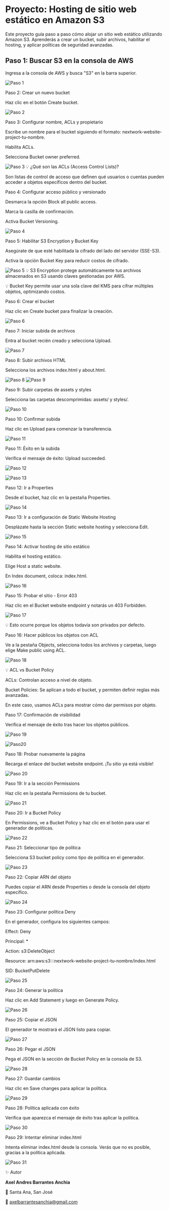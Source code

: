 # Proyecto: Hosting de sitio web estático en Amazon S3

Este proyecto guía paso a paso cómo alojar un sitio web estático utilizando Amazon S3. Aprenderás a crear un bucket, subir archivos, habilitar el hosting, y aplicar políticas de seguridad avanzadas.

<!-- -------------------------------------------------- -->

## Paso 1: Buscar S3 en la consola de AWS

Ingresa a la consola de AWS y busca "S3" en la barra superior.

![Paso 1](s3-pasos/paso1.png)
<!-- -------------------------------------------------- -->
Paso 2: Crear un nuevo bucket
<!-- -------------------------------------------------- -->
Haz clic en el botón Create bucket.

![Paso 2](s3-pasos/paso2.png)
<!-- -------------------------------------------------- -->
Paso 3: Configurar nombre, ACLs y propietario
<!-- -------------------------------------------------- -->
Escribe un nombre para el bucket siguiendo el formato: nextwork-website-project-tu-nombre.
<!-- -------------------------------------------------- -->
Habilita ACLs.
<!-- -------------------------------------------------- -->
Selecciona Bucket owner preferred.
<!-- -------------------------------------------------- -->
![Paso 3](s3-pasos/paso3.png)
💡 ¿Qué son las ACLs (Access Control Lists)?
<!-- -------------------------------------------------- -->
Son listas de control de acceso que definen qué usuarios o cuentas pueden acceder a objetos específicos dentro del bucket.
<!-- -------------------------------------------------- -->
Paso 4: Configurar acceso público y versionado
<!-- -------------------------------------------------- -->
Desmarca la opción Block all public access.
<!-- -------------------------------------------------- -->
Marca la casilla de confirmación.
<!-- -------------------------------------------------- -->
Activa Bucket Versioning.
<!-- -------------------------------------------------- -->
![Paso 4](s3-pasos/paso4.png)
<!-- -------------------------------------------------- -->
Paso 5: Habilitar S3 Encryption y Bucket Key
<!-- -------------------------------------------------- -->
Asegúrate de que esté habilitada la cifrado del lado del servidor (SSE-S3).
<!-- -------------------------------------------------- -->
Activa la opción Bucket Key para reducir costos de cifrado.
<!-- -------------------------------------------------- -->
![Paso 5](s3-pasos/paso5.png)
💡 S3 Encryption protege automáticamente tus archivos almacenados en S3 usando claves gestionadas por AWS.
<!-- -------------------------------------------------- -->
💡 Bucket Key permite usar una sola clave del KMS para cifrar múltiples objetos, optimizando costos.

<!-- -------------------------------------------------- -->
Paso 6: Crear el bucket
<!-- -------------------------------------------------- -->
Haz clic en Create bucket para finalizar la creación.
<!-- -------------------------------------------------- -->
![Paso 6](s3-pasos/paso6.png)
<!-- -------------------------------------------------- -->
Paso 7: Iniciar subida de archivos
<!-- -------------------------------------------------- -->
Entra al bucket recién creado y selecciona Upload.
<!-- -------------------------------------------------- -->
![Paso 7](s3-pasos/paso7.png)
<!-- -------------------------------------------------- -->
Paso 8: Subir archivos HTML
<!-- -------------------------------------------------- -->
Selecciona los archivos index.html y about.html.
<!-- -------------------------------------------------- -->
![Paso 8](s3-pasos/paso8.png)
![Paso 9](s3-pasos/paso9.png)

<!-- -------------------------------------------------- -->
Paso 9: Subir carpetas de assets y styles
<!-- -------------------------------------------------- -->
Selecciona las carpetas descomprimidas: assets/ y styles/.
<!-- -------------------------------------------------- -->
![Paso 10](s3-pasos/paso10.png)

<!-- -------------------------------------------------- -->
Paso 10: Confirmar subida
<!-- -------------------------------------------------- -->
Haz clic en Upload para comenzar la transferencia.
<!-- -------------------------------------------------- -->
![Paso 11](s3-pasos/paso11.png)

<!-- -------------------------------------------------- -->
Paso 11: Éxito en la subida
<!-- -------------------------------------------------- -->
Verifica el mensaje de éxito: Upload succeeded.
<!-- -------------------------------------------------- -->
![Paso 12](s3-pasos/paso12.png)
<!-- -------------------------------------------------- -->
![Paso 13](s3-pasos/paso13.png)
<!-- -------------------------------------------------- -->
Paso 12: Ir a Properties
<!-- -------------------------------------------------- -->
Desde el bucket, haz clic en la pestaña Properties.
<!-- -------------------------------------------------- -->
![Paso 14](s3-pasos/paso14.png)
<!-- -------------------------------------------------- -->
Paso 13: Ir a configuración de Static Website Hosting
<!-- -------------------------------------------------- -->
Desplázate hasta la sección Static website hosting y selecciona Edit.
<!-- -------------------------------------------------- -->
![Paso 15](s3-pasos/paso15.png)
<!-- -------------------------------------------------- -->
Paso 14: Activar hosting de sitio estático
<!-- -------------------------------------------------- -->
Habilita el hosting estático.
<!-- -------------------------------------------------- -->
Elige Host a static website.
<!-- -------------------------------------------------- -->
En Index document, coloca: index.html.
<!-- -------------------------------------------------- -->
![Paso 16](s3-pasos/paso16.png)
<!-- -------------------------------------------------- -->
Paso 15: Probar el sitio - Error 403
<!-- -------------------------------------------------- -->
Haz clic en el Bucket website endpoint y notarás un 403 Forbidden.
<!-- -------------------------------------------------- -->
![Paso 17](s3-pasos/paso17.png)
<!-- -------------------------------------------------- -->
💡 Esto ocurre porque los objetos todavía son privados por defecto.

<!-- -------------------------------------------------- -->
Paso 16: Hacer públicos los objetos con ACL
<!-- -------------------------------------------------- -->
Ve a la pestaña Objects, selecciona todos los archivos y carpetas, luego elige Make public using ACL.
<!-- -------------------------------------------------- -->
![Paso 18](s3-pasos/paso18.png)
<!-- -------------------------------------------------- -->
💡 ACL vs Bucket Policy
<!-- -------------------------------------------------- -->
ACLs: Controlan acceso a nivel de objeto.
<!-- -------------------------------------------------- -->
Bucket Policies: Se aplican a todo el bucket, y permiten definir reglas más avanzadas.
<!-- -------------------------------------------------- -->
En este caso, usamos ACLs para mostrar cómo dar permisos por objeto.

<!-- -------------------------------------------------- -->
Paso 17: Confirmación de visibilidad
<!-- -------------------------------------------------- -->
Verifica el mensaje de éxito tras hacer los objetos públicos.
<!-- -------------------------------------------------- -->
![Paso 19](s3-pasos/paso19.png)
<!-- -------------------------------------------------- -->
![Paso20](s3-pasos/paso20.png)
<!-- -------------------------------------------------- -->
Paso 18: Probar nuevamente la página
<!-- -------------------------------------------------- -->
Recarga el enlace del bucket website endpoint. ¡Tu sitio ya está visible!
<!-- -------------------------------------------------- -->
![Paso 20](s3-pasos/Paginarecargada.png)
<!-- -------------------------------------------------- -->
Paso 19: Ir a la sección Permissions
<!-- -------------------------------------------------- -->
Haz clic en la pestaña Permissions de tu bucket.
<!-- -------------------------------------------------- -->
![Paso 21](s3-pasos/paso21.png)
<!-- -------------------------------------------------- -->
Paso 20: Ir a Bucket Policy
<!-- -------------------------------------------------- -->
En Permissions, ve a Bucket Policy y haz clic en el botón para usar el generador de políticas.
<!-- -------------------------------------------------- -->
![Paso 22](s3-pasos/paso22.png)
<!-- -------------------------------------------------- -->
Paso 21: Seleccionar tipo de política
<!-- -------------------------------------------------- -->
Selecciona S3 bucket policy como tipo de política en el generador.
<!-- -------------------------------------------------- -->
![Paso 23](s3-pasos/paso23.png)
<!-- -------------------------------------------------- -->
Paso 22: Copiar ARN del objeto
<!-- -------------------------------------------------- -->
Puedes copiar el ARN desde Properties o desde la consola del objeto específico.
<!-- -------------------------------------------------- -->
![Paso 24](s3-pasos/paso24.png)
<!-- -------------------------------------------------- -->
Paso 23: Configurar política Deny
<!-- -------------------------------------------------- -->
En el generador, configura los siguientes campos:
<!-- -------------------------------------------------- -->
Effect: Deny
<!-- -------------------------------------------------- -->
Principal: *
<!-- -------------------------------------------------- -->
Action: s3:DeleteObject
<!-- -------------------------------------------------- -->
Resource: arn:aws:s3:::nextwork-website-project-tu-nombre/index.html
<!-- -------------------------------------------------- -->
SID: BucketPutDelete
<!-- -------------------------------------------------- -->

![Paso 25](s3-pasos/paso25.png)
<!-- -------------------------------------------------- -->
Paso 24: Generar la política
<!-- -------------------------------------------------- -->
Haz clic en Add Statement y luego en Generate Policy.
<!-- -------------------------------------------------- -->
![Paso 26](s3-pasos/paso26.png)
<!-- -------------------------------------------------- -->
Paso 25: Copiar el JSON
<!-- -------------------------------------------------- -->
El generador te mostrará el JSON listo para copiar.
<!-- -------------------------------------------------- -->
![Paso 27](s3-pasos/paso27.png)
<!-- -------------------------------------------------- -->
Paso 26: Pegar el JSON
<!-- -------------------------------------------------- -->
Pega el JSON en la sección de Bucket Policy en la consola de S3.
<!-- -------------------------------------------------- -->
![Paso 28](s3-pasos/paso28.png)
<!-- -------------------------------------------------- -->
Paso 27: Guardar cambios
<!-- -------------------------------------------------- -->
Haz clic en Save changes para aplicar la política.
<!-- -------------------------------------------------- -->
![Paso 29](s3-pasos/paso29.png)
<!-- -------------------------------------------------- -->
Paso 28: Política aplicada con éxito
<!-- -------------------------------------------------- -->
Verifica que aparezca el mensaje de éxito tras aplicar la política.
<!-- -------------------------------------------------- -->
![Paso 30](s3-pasos/paso30.png)
<!-- -------------------------------------------------- -->
Paso 29: Intentar eliminar index.html
<!-- -------------------------------------------------- -->
Intenta eliminar index.html desde la consola. Verás que no es posible, gracias a la política aplicada.
<!-- -------------------------------------------------- -->
![Paso 31](s3-pasos/paso31.png)

✨ Autor
<!-- -------------------------------------------------- -->
**Axel Andres Barrantes Anchia**
<!-- -------------------------------------------------- -->
📍 Santa Ana, San José
<!-- -------------------------------------------------- -->
📧 [axelbarrantesanchia@gmail.com](mailto:axelbarrantesanchia@gmail.com)
